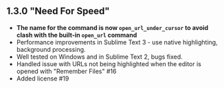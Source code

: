 ## 1.3.0 "Need For Speed"

* **The name for the command is now `open_url_under_cursor` to avoid clash with the built-in `open_url` command**
* Performance improvements in Sublime Text 3 - use native highlighting, background processing.
* Well tested on Windows and in Sublime Text 2, bugs fixed.
* Handled issue with URLs not being highlighted when the editor is opened with "Remember Files" #16
* Added license #19
